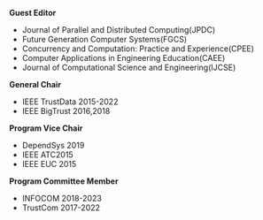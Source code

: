 **Guest Editor**

- Journal of Parallel and Distributed Computing(JPDC)
- Future Generation Computer Systems(FGCS)
- Concurrency and Computation: Practice and Experience(CPEE)
- Computer Applications in Engineering Education(CAEE)
- Journal of Computational Science and Engineering(IJCSE)

**General Chair**

- IEEE TrustData 2015-2022
- IEEE BigTrust 2016,2018

**Program Vice Chair**

- DependSys 2019
- IEEE ATC2015
- IEEE EUC 2015

**Program Committee Member**

- INFOCOM 2018-2023
- TrustCom 2017-2022
